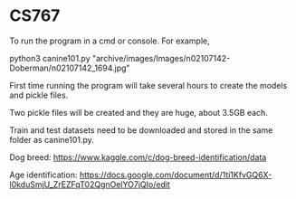 # CS767

To run the program in a cmd or console. For example,

python3 canine101.py "archive/images/Images/n02107142-Doberman/n02107142_1694.jpg"

First time running the program will take several hours to create the models and pickle files.

Two pickle files will be created and they are huge, about 3.5GB each.

Train and test datasets need to be downloaded and stored in the same folder as canine101.py.

Dog breed:
https://www.kaggle.com/c/dog-breed-identification/data

Age identification:
https://docs.google.com/document/d/1ti1KfvGQ6X-l0kduSmjU_ZrEZFqT02QgnOelYO7jQIo/edit
